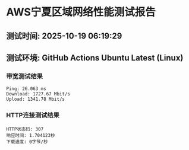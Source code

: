 # AWS宁夏区域网络性能测试报告
## 测试时间: 2025-10-19 06:19:29
## 测试环境: GitHub Actions Ubuntu Latest (Linux)

### 带宽测试结果
```
Ping: 26.063 ms
Download: 1727.67 Mbit/s
Upload: 1341.78 Mbit/s
```

### HTTP连接测试结果
```
HTTP状态码: 307
响应时间: 1.704123秒
下载速度: 0字节/秒
```

